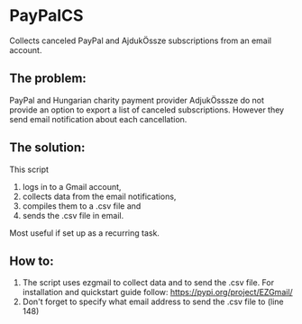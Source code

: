 # PayPalCS
 Collects canceled PayPal and AjdukÖssze subscriptions from an email account.

## The problem:
PayPal and Hungarian charity payment provider AdjukÖsssze do not provide an option to export a list of canceled subscriptions.
However they send email notification about each cancellation. 

## The solution: 
This script 
1) logs in to a Gmail account, 
2) collects data from the email notifications, 
3) compiles them to a .csv file and 
4) sends the .csv file in email.

Most useful if set up as a recurring task.  

## How to:
1) The script uses ezgmail to collect data and to send the .csv file. For installation and quickstart guide follow: https://pypi.org/project/EZGmail/
2) Don't forget to specify what email address to send the .csv file to (line 148)